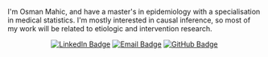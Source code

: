 I'm Osman Mahic, and have a master's in epidemiology with a specialisation in medical statistics. I'm mostly interested in causal inference, so most of my work will be related to etiologic and intervention research. 

<p align="center"> <a href="https://www.linkedin.com/in/osmanmahic/" target="_blank"><img src="https://img.shields.io/badge/LinkedIn-%230077B5.svg?style=for-the-badge&logo=linkedin&logoColor=white" alt="LinkedIn Badge" /></a> <a href="mailto:osmanmahic15@gmail.com" target="_blank"><img src="https://img.shields.io/badge/Email-D14836?style=for-the-badge&logo=gmail&logoColor=white" alt="Email Badge" /></a> <a href="https://github.com/osmanmahic" target="_blank"><img src="https://img.shields.io/badge/GitHub-171515?style=for-the-badge&logo=github&logoColor=white" alt="GitHub Badge" /></a> </p>



<!---
osmanmahic/osmanmahic is a ✨ special ✨ repository because its `README.md` (this file) appears on your GitHub profile.
You can click the Preview link to take a look at your changes.
--->
